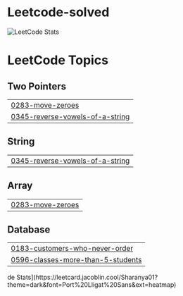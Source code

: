 # Leetcode-solved
![LeetCode Stats](https://leetcard.jacoblin.cool/Sharanya01?theme=dark&font=Port%20Lligat%20Sans&ext=heatmap)

<!---LeetCode Topics Start-->
# LeetCode Topics
## Two Pointers
|  |
| ------- |
| [0283-move-zeroes](https://github.com/sharanyazx/Leetcode-solved/tree/master/0283-move-zeroes) |
| [0345-reverse-vowels-of-a-string](https://github.com/sharanyazx/Leetcode-solved/tree/master/0345-reverse-vowels-of-a-string) |
## String
|  |
| ------- |
| [0345-reverse-vowels-of-a-string](https://github.com/sharanyazx/Leetcode-solved/tree/master/0345-reverse-vowels-of-a-string) |
## Array
|  |
| ------- |
| [0283-move-zeroes](https://github.com/sharanyazx/Leetcode-solved/tree/master/0283-move-zeroes) |
## Database
|  |
| ------- |
| [0183-customers-who-never-order](https://github.com/sharanyazx/Leetcode-solved/tree/master/0183-customers-who-never-order) |
| [0596-classes-more-than-5-students](https://github.com/sharanyazx/Leetcode-solved/tree/master/0596-classes-more-than-5-students) |
<!---LeetCode Topics End-->de Stats](https://leetcard.jacoblin.cool/Sharanya01?theme=dark&font=Port%20Lligat%20Sans&ext=heatmap)

<!---LeetCode Topics Start-->
